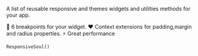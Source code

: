 A list of reusable responsive and themes widgets and utilities methods for your app.

<!-- ## Features -->

🦾 6 breakpoints for your widget.
❤️ Context extensions for padding,margin and radius properties.
⚡ Great performance
<!-- ## Getting started -->

<!-- ## Usage -->

```dart
ResponsiveSoul()
```

<!-- ## Additional information -->
